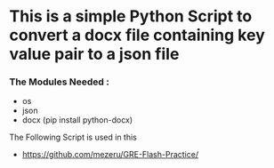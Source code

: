 # This is a simple Python Script to convert a docx file containing key value pair to a json file

### The Modules Needed :
- os
- json
- docx (pip install python-docx)

The Following Script is used in this 
- https://github.com/mezeru/GRE-Flash-Practice/

